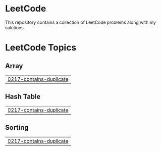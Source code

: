 # LeetCode
This repository contains a collection of LeetCode problems along with my solutions.

<!---LeetCode Topics Start-->
# LeetCode Topics
## Array
|  |
| ------- |
| [0217-contains-duplicate](https://github.com/OussamaBelhane/LeetCode/tree/master/0217-contains-duplicate) |
## Hash Table
|  |
| ------- |
| [0217-contains-duplicate](https://github.com/OussamaBelhane/LeetCode/tree/master/0217-contains-duplicate) |
## Sorting
|  |
| ------- |
| [0217-contains-duplicate](https://github.com/OussamaBelhane/LeetCode/tree/master/0217-contains-duplicate) |
<!---LeetCode Topics End-->